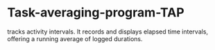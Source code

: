 # Task-averaging-program-TAP
tracks activity intervals. It records and displays elapsed time intervals, offering a running average of logged durations.
